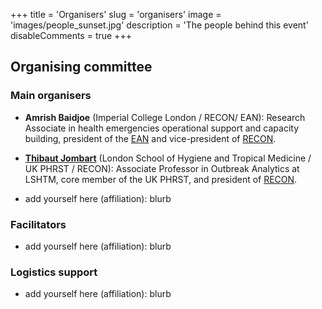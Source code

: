 +++
title = 'Organisers'
slug = 'organisers'
image = 'images/people_sunset.jpg'
description = 'The people behind this event'
disableComments = true
+++




## Organising committee

### Main organisers

* **Amrish Baidjoe** (Imperial College London / RECON/ EAN): Research Associate in
  health emergencies operational support and capacity building, president of the
  [EAN](https://epietalumni.net/) and vice-president of
  [RECON](https://www.repidemicsconsortium.org/).

* [**Thibaut Jombart**](https://thibautjombart.netlify.com/) (London School of
  Hygiene and Tropical Medicine / UK PHRST / RECON): Associate Professor in
  Outbreak Analytics at LSHTM, core member of the UK PHRST, and president of
  [RECON](https://www.repidemicsconsortium.org/).


- add yourself here (affiliation): blurb


### Facilitators


- add yourself here (affiliation): blurb



### Logistics support


- add yourself here (affiliation): blurb


